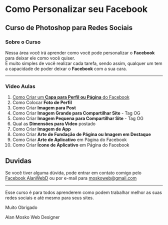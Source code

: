 # Como Personalizar seu Facebook
## Curso de Photoshop para Redes Sociais

### Sobre o Curso

Nessa área você irá aprender como você pode personalizar o **Facebook** para deixar ele como você quiser.  
É muito simples de você realizar cada tarefa, sendo assim, qualquer um tem a capacidade de poder deixar o **Facebook** com a sua cara.

---
### Video Aulas
  
1. [Como Criar um **Capa para Perfil ou Página** do Facebook](http://youtu.be/op17ouqzz98)
2. Como Colocar **Foto de Perfil**
3. Como Criar **Imagem para Post**
4. Como Criar **Imagem Grande para Compartilhar Site** - Tag OG
5. Como Criar **Imagem Pequena para Compartilhar Site** - Tag OG
6. Qual as **Dimensões para Video** postado
7. Como Criar **Imagem de App**
8. Como Criar **Arte de Fundação de Página ou Imagem em Destaque**
9. Como Criar **Arte de Aplicativo** em Página do Facebook
10. Como Criar **Ícone de Aplicativo** em Página do Facebook

## Duvidas

Se você tiver alguma dúvida, pode entrar em contato comigo pelo [Facebook AlanWebD](http://facebook.com/AlanWebD) ou por e-mail para <moskoweb@gmail.com>

---

Esse curso é para todos aprenderem como podem trabalhar melhor as suas redes sociais e até mesmo para seus sites.

Muito Obrigado

Alan Mosko
Web Designer